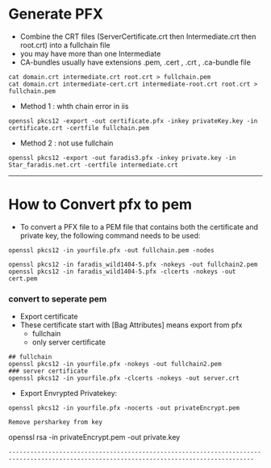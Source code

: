 
# Generate PFX 
  - Combine the CRT files (ServerCertificate.crt then Intermediate.crt then root.crt) into a fullchain file
  - you may have more than one Intermediate
  - CA-bundles usually have extensions .pem, .cert , .crt , .ca-bundle file
```
cat domain.crt intermediate.crt root.crt > fullchain.pem
cat domain.crt intermediate-cert.crt intermediate-root.crt root.crt > fullchain.pem
```
- Method 1 : whth chain error in iis
```
openssl pkcs12 -export -out certificate.pfx -inkey privateKey.key -in certificate.crt -certfile fullchain.pem
```
- Method 2 : not use fullchain
```
openssl pkcs12 -export -out faradis3.pfx -inkey private.key -in Star_faradis.net.crt -certfile intermediate.crt
```
------------------------------------------------------------------------------------------------------------------------------
# How to Convert pfx to pem
  - To convert a PFX file to a PEM file that contains both the certificate and private key, the following command needs to be used:
```
openssl pkcs12 -in yourfile.pfx -out fullchain.pem -nodes

openssl pkcs12 -in faradis_wild1404-5.pfx -nokeys -out fullchain2.pem
openssl pkcs12 -in faradis_wild1404-5.pfx -clcerts -nokeys -out cert.pem
```
### convert to seperate pem
- Export certificate
- These certificate start with [Bag Attributes] means export from pfx
     * fullchain
     * only server certificate
```
## fullchain
openssl pkcs12 -in yourfile.pfx -nokeys -out fullchain2.pem
### server certificate
openssl pkcs12 -in yourfile.pfx -clcerts -nokeys -out server.crt
```

- Export Envrypted Privatekey:
```
openssl pkcs12 -in yourfile.pfx -nocerts -out privateEncrypt.pem
```

```
Remove persharkey from key
```
openssl rsa -in privateEncrypt.pem -out private.key 
```
------------------------------------------------------------------------------------------------------------------------------------------
